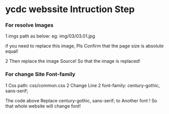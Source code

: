 # ycdc webssite Intruction Step

### For resolve Images 
1 imgs path as below:
eg:
img/03/03.01.jpg

if you need to replace this image, Pls Confirm that the page size is absolute equal!

2 Then replace the image Source! So that the image is replaced!

### For change Site Font-family

1 Css path: css/common.css
2 Change Line 2
font-family: century-gothic, sans-serif; 

The code above Replace century-gothic, sans-serif;  to Another font ! So that whole website will change font!





